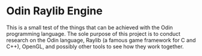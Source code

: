 # Odin Raylib Engine

This is a small test of the things that can be achieved with the Odin programming language.
The sole purpose of this project is to conduct research on the Odin language, Raylib (a famous game framework for C and C++), 
OpenGL, and possibly other tools to see how they work together.